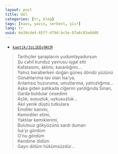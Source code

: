 ```yaml
---
layout: post
title: Döl
categories: [tr, blog]
tags: [kaos, yazın, serbest, şiir]
lang: tr
uuid: 6e39cde4-65ff-479d-bc5e-87a6c92eddd0
---
```


* [`kaotik/3zL1EEv9KCM`](https://groups.google.com/forum/?fromgroups=#!topic/kaotik/3zL1EEv9KCM)

> Tarihçiler şaraplarını yudumlayadursun  
> Şu cahil kunduz yavrusu işgal etti  
> Kafatasımı, aklımı, karanlığımı...  
> Yalnız beraberken doğan güneş döndü yüzünü  
> Günahlarıma tav olan İsa'ya,  
> Anlamsız huzuruma, umutlarıma, yalnızlığıma...  
> Aşka giden patikada ciğerini yardığında Sinan,  
> Garda buldular cesedimi  
> Açlık, susuzluk, uykusuzluk...  
> Akıl yenik düştü tutkulara  
> Emdiler kanımı,  
> Kemirdiler etimi,  
> Yaktılar kemiklerimi,  
> Bulutsuz gökyüzünü sardı duman  
> İsa'yı gördüm  
> O'nu gördüm  
> Kendime öldüm  
> Gayrı dölüm hükümsüzdür...

